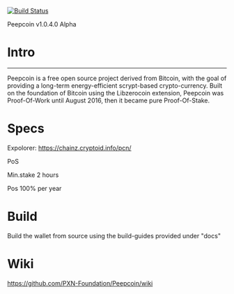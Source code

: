[![Build Status](https://travis-ci.com/PXN-Foundation/Peepcoin.svg?branch=master)](https://travis-ci.com/PXN-Foundation/Peepcoin)

Peepcoin v1.0.4.0 Alpha

# Intro
-----
Peepcoin is a free open source project derived from Bitcoin, with the goal of providing a long-term energy-efficient scrypt-based crypto-currency. Built on the foundation of Bitcoin using the Libzerocoin extension, Peepcoin was Proof-Of-Work until August 2016, then it became pure Proof-Of-Stake. 

# Specs

Expolorer:
https://chainz.cryptoid.info/pcn/

PoS

Min.stake 2 hours

Pos 100% per year

# Build
Build the wallet from source using the build-guides provided under "docs"


# Wiki
https://github.com/PXN-Foundation/Peepcoin/wiki
